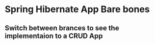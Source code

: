 # Spring Hibernate App Bare bones

## Switch between brances to see the implementaion to a CRUD App 


